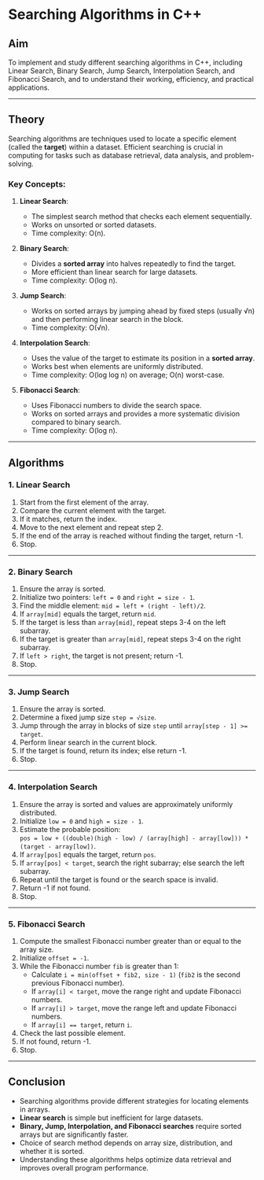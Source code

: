 # Searching Algorithms in C++

## Aim
To implement and study different searching algorithms in C++, including Linear Search, Binary Search, Jump Search, Interpolation Search, and Fibonacci Search, and to understand their working, efficiency, and practical applications.

---

## Theory
Searching algorithms are techniques used to locate a specific element (called the **target**) within a dataset. Efficient searching is crucial in computing for tasks such as database retrieval, data analysis, and problem-solving.  

### Key Concepts:
1. **Linear Search**:
   - The simplest search method that checks each element sequentially.
   - Works on unsorted or sorted datasets.
   - Time complexity: O(n).

2. **Binary Search**:
   - Divides a **sorted array** into halves repeatedly to find the target.
   - More efficient than linear search for large datasets.
   - Time complexity: O(log n).

3. **Jump Search**:
   - Works on sorted arrays by jumping ahead by fixed steps (usually √n) and then performing linear search in the block.
   - Time complexity: O(√n).

4. **Interpolation Search**:
   - Uses the value of the target to estimate its position in a **sorted array**.
   - Works best when elements are uniformly distributed.
   - Time complexity: O(log log n) on average; O(n) worst-case.

5. **Fibonacci Search**:
   - Uses Fibonacci numbers to divide the search space.
   - Works on sorted arrays and provides a more systematic division compared to binary search.
   - Time complexity: O(log n).

---

## Algorithms

### 1. Linear Search
1. Start from the first element of the array.  
2. Compare the current element with the target.  
3. If it matches, return the index.  
4. Move to the next element and repeat step 2.  
5. If the end of the array is reached without finding the target, return -1.  
6. Stop.

---

### 2. Binary Search
1. Ensure the array is sorted.  
2. Initialize two pointers: `left = 0` and `right = size - 1`.  
3. Find the middle element: `mid = left + (right - left)/2`.  
4. If `array[mid]` equals the target, return `mid`.  
5. If the target is less than `array[mid]`, repeat steps 3-4 on the left subarray.  
6. If the target is greater than `array[mid]`, repeat steps 3-4 on the right subarray.  
7. If `left > right`, the target is not present; return -1.  
8. Stop.

---

### 3. Jump Search
1. Ensure the array is sorted.  
2. Determine a fixed jump size `step = √size`.  
3. Jump through the array in blocks of size `step` until `array[step - 1] >= target`.  
4. Perform linear search in the current block.  
5. If the target is found, return its index; else return -1.  
6. Stop.

---

### 4. Interpolation Search
1. Ensure the array is sorted and values are approximately uniformly distributed.  
2. Initialize `low = 0` and `high = size - 1`.  
3. Estimate the probable position:  
   `pos = low + ((double)(high - low) / (array[high] - array[low])) * (target - array[low])`.  
4. If `array[pos]` equals the target, return `pos`.  
5. If `array[pos] < target`, search the right subarray; else search the left subarray.  
6. Repeat until the target is found or the search space is invalid.  
7. Return -1 if not found.  
8. Stop.

---

### 5. Fibonacci Search
1. Compute the smallest Fibonacci number greater than or equal to the array size.  
2. Initialize `offset = -1`.  
3. While the Fibonacci number `fib` is greater than 1:  
   - Calculate `i = min(offset + fib2, size - 1)` (`fib2` is the second previous Fibonacci number).  
   - If `array[i] < target`, move the range right and update Fibonacci numbers.  
   - If `array[i] > target`, move the range left and update Fibonacci numbers.  
   - If `array[i] == target`, return `i`.  
4. Check the last possible element.  
5. If not found, return -1.  
6. Stop.

---

## Conclusion
- Searching algorithms provide different strategies for locating elements in arrays.  
- **Linear search** is simple but inefficient for large datasets.  
- **Binary, Jump, Interpolation, and Fibonacci searches** require sorted arrays but are significantly faster.  
- Choice of search method depends on array size, distribution, and whether it is sorted.  
- Understanding these algorithms helps optimize data retrieval and improves overall program performance.
